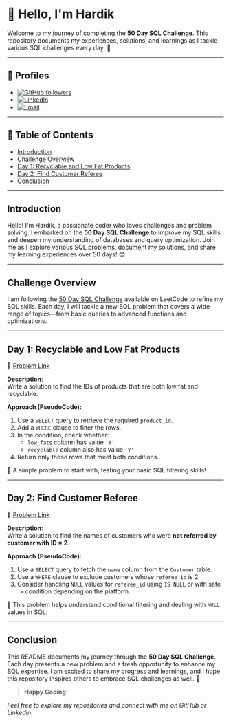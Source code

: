 # 👋 Hello, I'm Hardik

Welcome to my journey of completing the **50 Day SQL Challenge**. This repository documents my experiences, solutions, and learnings as I tackle various SQL challenges every day. 🚀

---

## 📇 Profiles

- [![GitHub followers](https://img.shields.io/github/followers/hardik0903?style=social)](https://github.com/hardik0903)  
- [![LinkedIn](https://img.shields.io/badge/LinkedIn-HardikPandey-blue?logo=linkedin)](https://www.linkedin.com/in/hardik-pandey-4a836628a/)  
- [![Email](https://img.shields.io/badge/Email-hardikpandey0903@gmail.com-c14438?logo=gmail)](mailto:hardikpandey0903@gmail.com)

---

## 📅 Table of Contents

- [Introduction](#introduction)
- [Challenge Overview](#challenge-overview)
- [Day 1: Recyclable and Low Fat Products](#day-1-recyclable-and-low-fat-products)
- [Day 2: Find Customer Referee](#day-2-find-customer-referee)
- [Conclusion](#conclusion)

---

## Introduction

Hello! I'm Hardik, a passionate coder who loves challenges and problem solving. I embarked on the **50 Day SQL Challenge** to improve my SQL skills and deepen my understanding of databases and query optimization. Join me as I explore various SQL problems, document my solutions, and share my learning experiences over 50 days! 😊

---

## Challenge Overview

I am following the [50 Day SQL Challenge](https://leetcode.com/studyplan/top-sql-50/) available on LeetCode to refine my SQL skills. Each day, I will tackle a new SQL problem that covers a wide range of topics—from basic queries to advanced functions and optimizations.

---

## Day 1: Recyclable and Low Fat Products

🔗 [Problem Link](https://leetcode.com/problems/recyclable-and-low-fat-products/description/?envType=study-plan-v2&envId=top-sql-50)

**Description**:  
Write a solution to find the IDs of products that are both low fat and recyclable.

**Approach (PseudoCode):**

1. Use a `SELECT` query to retrieve the required `product_id`.
2. Add a `WHERE` clause to filter the rows.
3. In the condition, check whether:
   - `low_fats` column has value `'Y'`
   - `recyclable` column also has value `'Y'`
4. Return only those rows that meet both conditions.

🧠 A simple problem to start with, testing your basic SQL filtering skills!

---

## Day 2: Find Customer Referee

🔗 [Problem Link](https://leetcode.com/problems/find-customer-referee/?envType=study-plan-v2&envId=top-sql-50)

**Description**:  
Write a solution to find the names of customers who were **not referred by customer with ID = 2**.

**Approach (PseudoCode):**

1. Use a `SELECT` query to fetch the `name` column from the `Customer` table.
2. Use a `WHERE` clause to exclude customers whose `referee_id` is 2.
3. Consider handling `NULL` values for `referee_id` using `IS NULL` or with safe `!=` condition depending on the platform.

🧠 This problem helps understand conditional filtering and dealing with `NULL` values in SQL.

---

## Conclusion

This README documents my journey through the **50 Day SQL Challenge**. Each day presents a new problem and a fresh opportunity to enhance my SQL expertise. I am excited to share my progress and learnings, and I hope this repository inspires others to embrace SQL challenges as well. 🚀

> **Happy Coding!**

*Feel free to explore my repositories and connect with me on GitHub or LinkedIn.*
